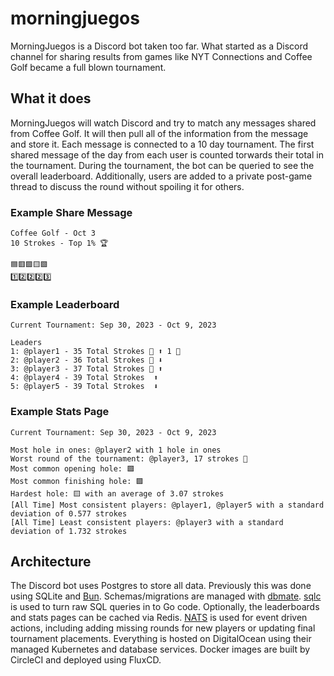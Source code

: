 # morningjuegos

MorningJuegos is a Discord bot taken too far. What started as a Discord channel for sharing results from games like NYT Connections and Coffee Golf became a full blown tournament.

## What it does
MorningJuegos will watch Discord and try to match any messages shared from Coffee Golf. It will then pull all of the information from the message and store it. Each message is connected to a 10 day tournament. The first shared message of the day from each user is counted torwards their total in the tournament. During the tournament, the bot can be queried to see the overall leaderboard. Additionally, users are added to a private post-game thread to discuss the round without spoiling it for others.

### Example Share Message
```
Coffee Golf - Oct 3
10 Strokes - Top 1% 🏆

🟦🟥🟪🟨🟩
1️⃣2️⃣2️⃣2️⃣3️⃣
```

### Example Leaderboard
```
Current Tournament: Sep 30, 2023 - Oct 9, 2023

Leaders
1: @player1 - 35 Total Strokes 🥇 ⬆️ 1 👑
2: @player2 - 36 Total Strokes 🥈 ⬇️ 
3: @player3 - 37 Total Strokes 🥉 ⬆️ 
4: @player4 - 39 Total Strokes  ⬆️ 
5: @player5 - 39 Total Strokes  ⬇️ 
```

### Example Stats Page
```
Current Tournament: Sep 30, 2023 - Oct 9, 2023

Most hole in ones: @player2 with 1 hole in ones
Worst round of the tournament: @player3, 17 strokes 🤡
Most common opening hole: 🟩
Most common finishing hole: 🟪
Hardest hole: 🟨 with an average of 3.07 strokes
[All Time] Most consistent players: @player1, @player5 with a standard deviation of 0.577 strokes
[All Time] Least consistent players: @player3 with a standard deviation of 1.732 strokes
```

## Architecture
The Discord bot uses Postgres to store all data. Previously this was done using SQLite and [Bun](https://bun.uptrace.dev/). Schemas/migrations are managed with [dbmate](https://github.com/amacneil/dbmate). [sqlc](https://sqlc.dev/) is used to turn raw SQL queries in to Go code. Optionally, the leaderboards and stats pages can be cached via Redis. [NATS](https://nats.io/) is used for event driven actions, including adding missing rounds for new players or updating final tournament placements. Everything is hosted on DigitalOcean using their managed Kubernetes and database services. Docker images are built by CircleCI and deployed using FluxCD.